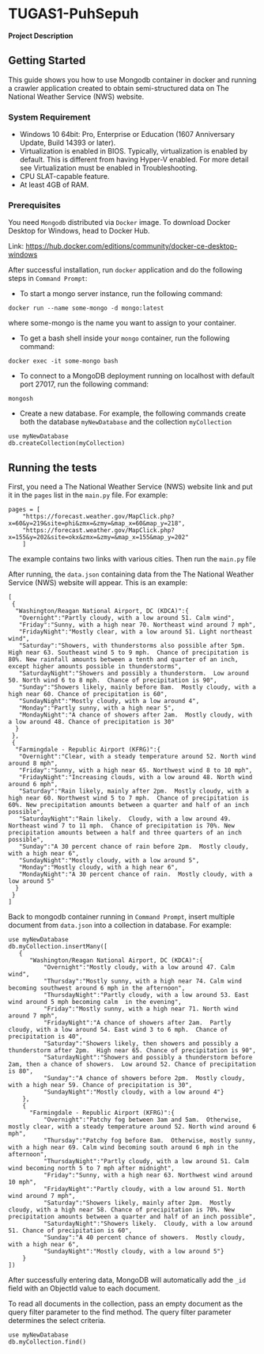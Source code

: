 # TUGAS1-PuhSepuh
**Project Description**

## Getting Started
This guide shows you how to use Mongodb container in docker and running a crawler application created to obtain semi-structured data on The National Weather Service (NWS) website.

### System Requirement
- Windows 10 64bit: Pro, Enterprise or Education (1607 Anniversary Update, Build 14393 or later).
- Virtualization is enabled in BIOS. Typically, virtualization is enabled by default. This is different from having Hyper-V enabled. For more detail see Virtualization must be enabled in Troubleshooting.
- CPU SLAT-capable feature.
- At least 4GB of RAM.

### Prerequisites
You need `Mongodb` distributed via `Docker` image. To download Docker Desktop for Windows, head to Docker Hub.

Link: https://hub.docker.com/editions/community/docker-ce-desktop-windows

After successful installation, run `docker` application and do the following steps in `Command Prompt`:

- To start a mongo server instance, run the following command:
```
docker run --name some-mongo -d mongo:latest
```
where some-mongo is the name you want to assign to your container.

- To get a bash shell inside your `mongo` container, run the following command:
```
docker exec -it some-mongo bash
```
- To connect to a MongoDB deployment running on localhost with default port 27017, run the following command:
```
mongosh
```
- Create a new database. For example, the following commands create both the database `myNewDatabase` and the collection `myCollection`
```
use myNewDatabase
db.createCollection(myCollection)
```

## Running the tests

First, you need a The National Weather Service (NWS) website link and put it in the `pages` list in the `main.py` file. For example:
```
pages = [
    "https://forecast.weather.gov/MapClick.php?x=60&y=219&site=phi&zmx=&zmy=&map_x=60&map_y=218",
    "https://forecast.weather.gov/MapClick.php?x=155&y=202&site=okx&zmx=&zmy=&map_x=155&map_y=202"
    ]
```
The example contains two links with various cities. Then run the `main.py` file

After running, the `data.json` containing data from the The National Weather Service (NWS) website will appear. This is an example:
```
[
 {
  "Washington/Reagan National Airport, DC (KDCA)":{
   "Overnight":"Partly cloudy, with a low around 51. Calm wind",
   "Friday":"Sunny, with a high near 70. Northeast wind around 7 mph",
   "FridayNight":"Mostly clear, with a low around 51. Light northeast wind",
   "Saturday":"Showers, with thunderstorms also possible after 5pm.  High near 63. Southeast wind 5 to 9 mph.  Chance of precipitation is 80%. New rainfall amounts between a tenth and quarter of an inch, except higher amounts possible in thunderstorms",
   "SaturdayNight":"Showers and possibly a thunderstorm.  Low around 50. North wind 6 to 8 mph.  Chance of precipitation is 90",
   "Sunday":"Showers likely, mainly before 8am.  Mostly cloudy, with a high near 60. Chance of precipitation is 60",
   "SundayNight":"Mostly cloudy, with a low around 4",
   "Monday":"Partly sunny, with a high near 5",
   "MondayNight":"A chance of showers after 2am.  Mostly cloudy, with a low around 48. Chance of precipitation is 30"
  }
 },
 {
  "Farmingdale - Republic Airport (KFRG)":{
   "Overnight":"Clear, with a steady temperature around 52. North wind around 8 mph",
   "Friday":"Sunny, with a high near 65. Northwest wind 8 to 10 mph",
   "FridayNight":"Increasing clouds, with a low around 48. North wind around 6 mph",
   "Saturday":"Rain likely, mainly after 2pm.  Mostly cloudy, with a high near 60. Northwest wind 5 to 7 mph.  Chance of precipitation is 60%. New precipitation amounts between a quarter and half of an inch possible",
   "SaturdayNight":"Rain likely.  Cloudy, with a low around 49. Northeast wind 7 to 11 mph.  Chance of precipitation is 70%. New precipitation amounts between a half and three quarters of an inch possible",
   "Sunday":"A 30 percent chance of rain before 2pm.  Mostly cloudy, with a high near 6",
   "SundayNight":"Mostly cloudy, with a low around 5",
   "Monday":"Mostly cloudy, with a high near 6",
   "MondayNight":"A 30 percent chance of rain.  Mostly cloudy, with a low around 5"
  }
 }
]
```

Back to mongodb container running in `Command Prompt`, insert multiple document from `data.json` into a collection in database. For example:
```
use myNewDatabase
db.myCollection.insertMany([
   {
      "Washington/Reagan National Airport, DC (KDCA)":{
          "Overnight":"Mostly cloudy, with a low around 47. Calm wind",
          "Thursday":"Mostly sunny, with a high near 74. Calm wind becoming southwest around 6 mph in the afternoon",
          "ThursdayNight":"Partly cloudy, with a low around 53. East wind around 5 mph becoming calm  in the evening",
          "Friday":"Mostly sunny, with a high near 71. North wind around 7 mph",
          "FridayNight":"A chance of showers after 2am.  Partly cloudy, with a low around 54. East wind 3 to 6 mph.  Chance of precipitation is 40",
          "Saturday":"Showers likely, then showers and possibly a thunderstorm after 2pm.  High near 65. Chance of precipitation is 90",
          "SaturdayNight":"Showers and possibly a thunderstorm before 2am, then a chance of showers.  Low around 52. Chance of precipitation is 80",
          "Sunday":"A chance of showers before 2pm.  Mostly cloudy, with a high near 59. Chance of precipitation is 30",
          "SundayNight":"Mostly cloudy, with a low around 4"}
    },
    {
      "Farmingdale - Republic Airport (KFRG)":{
          "Overnight":"Patchy fog between 3am and 5am.  Otherwise, mostly clear, with a steady temperature around 52. North wind around 6 mph",
          "Thursday":"Patchy fog before 8am.  Otherwise, mostly sunny, with a high near 69. Calm wind becoming south around 6 mph in the afternoon",
          "ThursdayNight":"Partly cloudy, with a low around 51. Calm wind becoming north 5 to 7 mph after midnight",
          "Friday":"Sunny, with a high near 63. Northwest wind around 10 mph",
          "FridayNight":"Partly cloudy, with a low around 51. North wind around 7 mph",
          "Saturday":"Showers likely, mainly after 2pm.  Mostly cloudy, with a high near 58. Chance of precipitation is 70%. New precipitation amounts between a quarter and half of an inch possible",
          "SaturdayNight":"Showers likely.  Cloudy, with a low around 51. Chance of precipitation is 60",
          "Sunday":"A 40 percent chance of showers.  Mostly cloudy, with a high near 6",
          "SundayNight":"Mostly cloudy, with a low around 5"}
    }
])
```
After successfully entering data, MongoDB will automatically add the `_id` field with an ObjectId value to each document.

To read all documents in the collection, pass an empty document as the query filter parameter to the find method. The query filter parameter determines the select criteria.
```
use myNewDatabase
db.myCollection.find()
```
